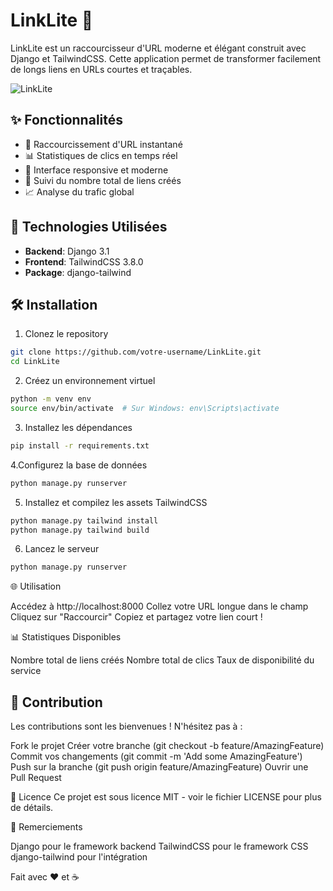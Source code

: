 # LinkLite 🔗

LinkLite est un raccourcisseur d'URL moderne et élégant construit avec Django et TailwindCSS. Cette application permet de transformer facilement de longs liens en URLs courtes et traçables.

![LinkLite](https://github.com/user-attachments/assets/703e6374-1334-467d-b094-aa9815d8021a)


## ✨ Fonctionnalités

- 🔄 Raccourcissement d'URL instantané
- 📊 Statistiques de clics en temps réel
- 📱 Interface responsive et moderne
- 🎯 Suivi du nombre total de liens créés
- 📈 Analyse du trafic global

## 🚀 Technologies Utilisées

- **Backend**: Django 3.1
- **Frontend**: TailwindCSS 3.8.0
- **Package**: django-tailwind

## 🛠 Installation

1. Clonez le repository
```bash
git clone https://github.com/votre-username/LinkLite.git
cd LinkLite
```

2. Créez un environnement virtuel
```bash
python -m venv env
source env/bin/activate  # Sur Windows: env\Scripts\activate
```

3. Installez les dépendances
```bash
pip install -r requirements.txt
```

4.Configurez la base de données
```bash
python manage.py runserver
```

5. Installez et compilez les assets TailwindCSS
```bash
python manage.py tailwind install
python manage.py tailwind build
```

6. Lancez le serveur
```bash
python manage.py runserver
```

🌐 Utilisation

Accédez à http://localhost:8000
Collez votre URL longue dans le champ
Cliquez sur "Raccourcir"
Copiez et partagez votre lien court !

📊 Statistiques Disponibles

Nombre total de liens créés
Nombre total de clics
Taux de disponibilité du service

## 🤝 Contribution
Les contributions sont les bienvenues ! N'hésitez pas à :

Fork le projet
Créer votre branche (git checkout -b feature/AmazingFeature)
Commit vos changements (git commit -m 'Add some AmazingFeature')
Push sur la branche (git push origin feature/AmazingFeature)
Ouvrir une Pull Request

📝 Licence
Ce projet est sous licence MIT - voir le fichier LICENSE pour plus de détails.

👏 Remerciements

Django pour le framework backend
TailwindCSS pour le framework CSS
django-tailwind pour l'intégration


Fait avec ❤️ et ☕️

